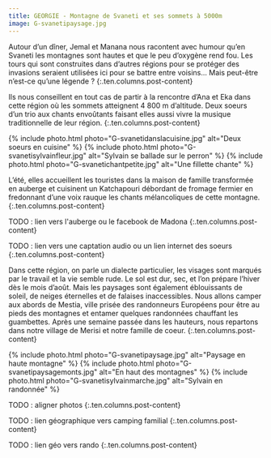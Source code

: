 ```yaml
---
title: GEORGIE - Montagne de Svaneti et ses sommets à 5000m
image: G-svanetipaysage.jpg
---
```


Autour d’un dîner, Jemal et Manana nous racontent avec humour qu’en Svaneti les montagnes sont hautes et que le peu d’oxygène rend fou. Les tours qui sont construites dans d’autres régions pour se protéger des invasions seraient utilisées ici pour se battre entre voisins... Mais peut-être n’est-ce qu’une légende ?
{:.ten.columns.post-content}
<!--fin extrait-->

Ils nous conseillent en tout cas de partir à la rencontre d’Ana et Eka dans cette région où les sommets atteignent 4 800 m d’altitude. Deux soeurs d’un trio aux chants envoûtants faisant elles aussi vivre la musique traditionnelle de leur région.
{:.ten.columns.post-content}

{% include photo.html photo="G-svanetidanslacuisine.jpg" alt="Deux soeurs en cuisine" %}
{% include photo.html photo="G-svanetisylvainfleur.jpg" alt="Sylvain se ballade sur le perron" %}
{% include photo.html photo="G-svanetichantpetite.jpg" alt="Une fillette chante" %}

L’été, elles accueillent les touristes dans la maison de famille transformée en auberge et cuisinent un Katchapouri débordant de fromage fermier en fredonnant d’une voix rauque les chants mélancoliques de cette montagne.
{:.ten.columns.post-content}

TODO : lien vers l'auberge ou le facebook de Madona 
{:.ten.columns.post-content}

TODO : lien vers une captation audio ou un lien internet des soeurs
{:.ten.columns.post-content}

Dans cette région, on parle un dialecte particulier, les visages sont marqués par le travail et la vie semble rude. Le sol est dur, sec, et l’on prépare l’hiver dès le mois d’août. Mais les paysages sont également éblouissants de soleil, de neiges éternelles et de falaises inaccessibles. Nous allons camper aux abords de Mestia, ville prisée des randonneurs Européens pour être au pieds des montagnes et entamer quelques randonnées chauffant les guambettes. Après une semaine passée dans les hauteurs, nous repartons dans notre village de Merisi et notre famille de coeur.
{:.ten.columns.post-content}

{% include photo.html photo="G-svanetipaysage.jpg" alt="Paysage en haute montagne" %}
{% include photo.html photo="G-svanetipaysagemonts.jpg" alt="En haut des montagnes" %}
{% include photo.html photo="G-svanetisylvainmarche.jpg" alt="Sylvain en randonnée" %}

TODO : aligner photos
{:.ten.columns.post-content}

TODO : lien géographique vers camping familial
{:.ten.columns.post-content}

TODO : lien géo vers rando
{:.ten.columns.post-content}
